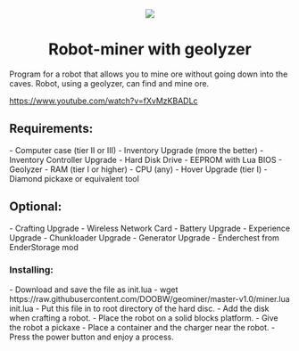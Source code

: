 <a name="start">
<center><img src="https://i.imgur.com/lVIijDy.png" />
<h1>Robot-miner with geolyzer</h1>
</center>

Program for a robot that allows you to mine ore without going down into the caves. Robot, using a geolyzer, can find and mine ore.

https://www.youtube.com/watch?v=fXvMzKBADLc

<h2>Requirements:</h2>
- Computer case (tier II or III)
- Inventory Upgrade (more the better)
- Inventory Controller Upgrade
- Hard Disk Drive
- EEPROM with Lua BIOS
- Geolyzer
- RAM (tier I or higher)
- CPU (any)
- Hover Upgrade (tier I)
- Diamond pickaxe or equivalent tool

<h2>Optional:</h2>
- Crafting Upgrade
- Wireless Network Card
- Battery Upgrade
- Experience Upgrade
- Chunkloader Upgrade
- Generator Upgrade
- Enderchest from EnderStorage mod

<h3>Installing:</h3>
- Download and save the file as init.lua
- wget https://raw.githubusercontent.com/DOOBW/geominer/master-v1.0/miner.lua init.lua
- Put this file in to root directory of the hard disc.
- Add the disk when crafting a robot.
- Place the robot on a solid blocks platform.
- Give the robot a pickaxe
- Place a container and the charger near the robot.
- Press the power button and enjoy a process.

